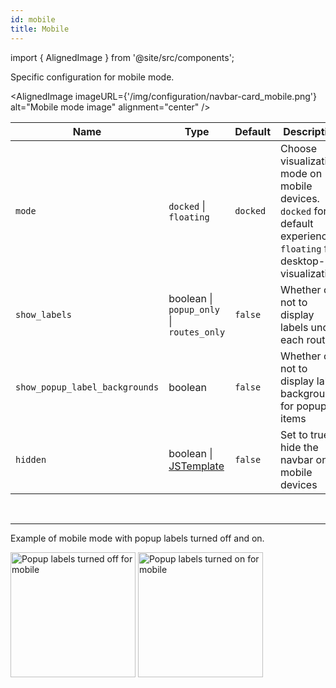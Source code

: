 ```yaml
---
id: mobile
title: Mobile
---
```


import { AlignedImage } from '@site/src/components';

Specific configuration for mobile mode.

<AlignedImage imageURL={'/img/configuration/navbar-card_mobile.png'} alt="Mobile mode image" alignment="center" />

| Name                           | Type                                     | Default  | Description                                                                                                             |
| ------------------------------ | ---------------------------------------- | -------- | ----------------------------------------------------------------------------------------------------------------------- |
| `mode`                         | `docked` \| `floating`                   | `docked` | Choose visualization mode on mobile devices. `docked` for default experience, `floating` for desktop-like visualization |
| `show_labels`                  | boolean \| `popup_only` \| `routes_only` | `false`  | Whether or not to display labels under each route                                                                       |
| `show_popup_label_backgrounds` | boolean                                  | `false`  | Whether or not to display label backgrounds for popup items                                                             |
| `hidden`                       | boolean \| [JSTemplate](#jstemplate)     | `false`  | Set to true to hide the navbar on mobile devices                                                                        |

<br/>

---

Example of mobile mode with popup labels turned off and on.

<!-- TODO JLAQ replace these images -->

<img width="200" alt="Popup labels turned off for mobile" src="https://github.com/user-attachments/assets/0547373e-283c-4233-b8d7-fd0928f0af4b" />
<img width="200" alt="Popup labels turned on for mobile" src="https://github.com/user-attachments/assets/aaa6c424-1f44-46a5-9a20-2eb08d5d8eb4" />
